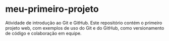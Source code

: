 # meu-primeiro-projeto
Atividade de introdução ao Git e GitHub. Este repositório contém o primeiro projeto web, com exemplos de uso do Git e do GitHub, como versionamento de código e colaboração em equipe.
